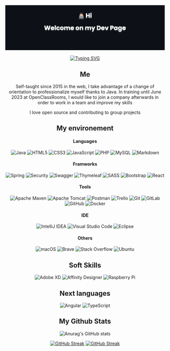 <section align="center">
<img src="banner.png" margin="0" padding="0">

[![Typing SVG](https://readme-typing-svg.herokuapp.com?font=script&size=25&duration=2000&pause=150&color=F78E1A&center=true&vCenter=true&multiline=true&width=600&height=100&lines=Recherche+une+alternance+en+Master+CyberSécurité+pour+septembre+2025)](https://git.io/typing-svg)

 ## Me
 
 <p>Self-taught since 2015 in the web, I take advantage of a change of orientation to professionalize myself thanks to Java. In training until June 2023   at OpenClassRooms, I would like to join a company afterwards in order to work in a team and improve my skills </p>
 
 <p> I love open source and contributing to group projects</p>
 
 ## My environement

  #### Languages
  
![Java](https://img.shields.io/badge/java-%23ED8B00.svg?style=for-the-badge&logo=java&logoColor=white)
![HTML5](https://img.shields.io/badge/html5-%23E34F26.svg?style=for-the-badge&logo=html5&logoColor=white)
![CSS3](https://img.shields.io/badge/css3-%231572B6.svg?style=for-the-badge&logo=css3&logoColor=white)
![JavaScript](https://img.shields.io/badge/javascript-%23323330.svg?style=for-the-badge&logo=javascript&logoColor=%23F7DF1E)
![PHP](https://img.shields.io/badge/php-%23777BB4.svg?style=for-the-badge&logo=php&logoColor=white)
![MySQL](https://img.shields.io/badge/mysql-%2300f.svg?style=for-the-badge&logo=mysql&logoColor=white)
![Markdown](https://img.shields.io/badge/markdown-%23000000.svg?style=for-the-badge&logo=markdown&logoColor=white)
  
  #### Framworks
  
![Spring](https://img.shields.io/badge/spring-%236DB33F.svg?style=for-the-badge&logo=spring&logoColor=white)
![Security](https://img.shields.io/badge/Spring_Security-6DB33F?style=for-the-badge&logo=Spring-Security&logoColor=white)
![Swagger](https://img.shields.io/badge/-Swagger-%23Clojure?style=for-the-badge&logo=swagger&logoColor=white)
![Thymeleaf](https://img.shields.io/badge/Thymeleaf-%23005C0F.svg?style=for-the-badge&logo=Thymeleaf&logoColor=white)
![SASS](https://img.shields.io/badge/SASS-hotpink.svg?style=for-the-badge&logo=SASS&logoColor=white)
![Bootstrap](https://img.shields.io/badge/bootstrap-%23563D7C.svg?style=for-the-badge&logo=bootstrap&logoColor=white)
![React](https://img.shields.io/badge/react-%2320232a.svg?style=for-the-badge&logo=react&logoColor=%2361DAFB)

  #### Tools

![Apache Maven](https://img.shields.io/badge/Apache%20Maven-C71A36?style=for-the-badge&logo=Apache%20Maven&logoColor=white)
![Apache Tomcat](https://img.shields.io/badge/apache%20tomcat-%23F8DC75.svg?style=for-the-badge&logo=apache-tomcat&logoColor=black)
![Postman](https://img.shields.io/badge/Postman-FF6C37?style=for-the-badge&logo=postman&logoColor=white)
![Trello](https://img.shields.io/badge/Trello-%23026AA7.svg?style=for-the-badge&logo=Trello&logoColor=white)
![Git](https://img.shields.io/badge/git-%23F05033.svg?style=for-the-badge&logo=git&logoColor=white)
![GitLab](https://img.shields.io/badge/gitlab-%23181717.svg?style=for-the-badge&logo=gitlab&logoColor=white)
![GitHub](https://img.shields.io/badge/github-%23121011.svg?style=for-the-badge&logo=github&logoColor=white)
![Docker](https://img.shields.io/badge/Docker-2CA5E0?style=for-the-badge&logo=docker&logoColor=white)
  
  #### IDE
  
![IntelliJ IDEA](https://img.shields.io/badge/IntelliJIDEA-000000.svg?style=for-the-badge&logo=intellij-idea&logoColor=white)
![Visual Studio Code](https://img.shields.io/badge/Visual%20Studio%20Code-0078d7.svg?style=for-the-badge&logo=visual-studio-code&logoColor=white)
![Eclipse](https://img.shields.io/badge/Eclipse-FE7A16.svg?style=for-the-badge&logo=Eclipse&logoColor=white)

  
  #### Others

![macOS](https://img.shields.io/badge/mac%20os-000000?style=for-the-badge&logo=macos&logoColor=F0F0F0)
![Brave](https://img.shields.io/badge/Brave-FB542B?style=for-the-badge&logo=Brave&logoColor=white)
![Stack Overflow](https://img.shields.io/badge/-Stackoverflow-FE7A16?style=for-the-badge&logo=stack-overflow&logoColor=white)
![Ubuntu](https://img.shields.io/badge/Ubuntu-E95420?style=for-the-badge&logo=ubuntu&logoColor=white)

  ## Soft Skills

![Adobe XD](https://img.shields.io/badge/Adobe%20XD-470137?style=for-the-badge&logo=Adobe%20XD&logoColor=#FF61F6)
![Affinity Designer](https://img.shields.io/badge/affinity%20desginer-%231B72BE.svg?style=for-the-badge&logo=affinity-designer&logoColor=white)
![Raspberry Pi](https://img.shields.io/badge/-RaspberryPi-C51A4A?style=for-the-badge&logo=Raspberry-Pi)

  ## Next languages

![Angular](https://img.shields.io/badge/angular-%23DD0031.svg?style=for-the-badge&logo=angular&logoColor=white)
![TypeScript](https://img.shields.io/badge/typescript-%23007ACC.svg?style=for-the-badge&logo=typescript&logoColor=white)


  ## My Github Stats

![Anurag's GitHub stats](https://github-readme-stats.vercel.app/api?username=Jerome-CM&show_icons=true&title_color=F78E1AFF&ring_color=F78E1AFF&icon_color=F78E1AFF&bg_color=0D1117&text_color=FFF)

[![GitHub Streak](https://github-readme-streak-stats.herokuapp.com?user=Jerome-CM&theme=dark&border_radius=5&locale=fr&background=0D1117&ring=F78E1A&fire=F78E1A#gh-dark-mode-only)](https://git.io/streak-stats#gh-dark-mode-only)
[![GitHub Streak](https://github-readme-streak-stats.herokuapp.com?user=Jerome-CM&theme=dark&border_radius=5&locale=fr&background=0D1117&ring=F78E1A&fire=F78E1A#gh-light-mode-only)](https://git.io/streak-stats#gh-light-mode-only)

</section>
